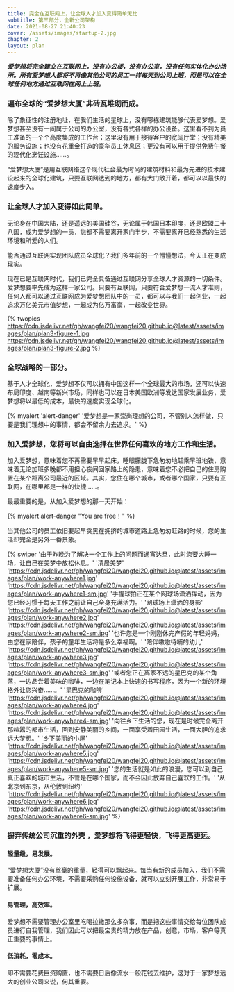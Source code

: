 ```yaml
---
title: 完全在互联网上，让全球人才加入变得简单无比
subtitle: 第三部分，全新公司架构
date: 2021-08-27 21:40:23
cover: /assets/images/startup-2.jpg
chapter: 2
layout: plan
---
```


***爱梦想将完全建立在互联网上，没有办公楼，没有办公室，没有任何实体化办公场所。所有爱梦想人都将不再像其他公司的员工一样每天到公司上班，而是可以在全球任何地方通过互联网在网上上班。***

### 遍布全球的“爱梦想大厦”非砖瓦堆砌而成。

除了象征性的注册地址，在我们生活的星球上，没有哪栋建筑能够代表爱梦想。爱梦想甚至没有一间属于公司的办公室，没有各式各样的办公设备。这里看不到为员工准备的一个个高度集成的工作台；这里没有用于接待客户的宽阔厅堂；没有精美的服务设施；也没有花重金打造的豪华员工休息区；更没有可以用于提供免费午餐的现代化烹饪设施……。

“爱梦想大厦”是用互联网络这个现代社会最为时尚的建筑材料和最为先进的技术建设起来的全球化建筑，只要互联网达到的地方，都有大门敞开着，都可以以最快的速度步入。

### 让全球人才加入变得如此简单。

无论身在中国大陆，还是遥远的美国硅谷，无论属于韩国日本印度，还是欧盟二十八国，成为爱梦想的一员，您都不需要离开家门半步，不需要离开已经熟悉的生活环境和所爱的人们。

能否通过互联网实现团队成员全球化？我们多年前的一个懵懂想法，今天正在变成现实。

现在已是互联网时代，我们已完全具备通过互联网分享全球人才资源的一切条件。爱梦想要率先成为这样一家公司。只要有互联网，只要符合爱梦想一流人才准则，任何人都可以通过互联网成为爱梦想团队中的一员，都可以与我们一起创业，一起追求万亿美元市值梦想，一起成为亿万富豪，一起改变世界。

{% twopics https://cdn.jsdelivr.net/gh/wangfei20/wangfei20.github.io@latest/assets/images/plan/plan3-figure-1.jpg https://cdn.jsdelivr.net/gh/wangfei20/wangfei20.github.io@latest/assets/images/plan/plan3-figure-2.jpg %}

### 全球战略的一部分。

基于人才全球化，爱梦想不仅可以拥有中国这样一个全球最大的市场，还可以快速布局印度、越南等新兴市场，同样也可以在日本美国欧洲等发达国家发展业务，爱梦想将以最低的成本，最快的速度实现全球化。

{% myalert 'alert-danger' '爱梦想是一家崇尚理想的公司，不管别人怎样做，只要是我们理想中的事情，都会不留余力去追求。' %}


### 加入爱梦想，您将可以自由选择在世界任何喜欢的地方工作和生活。

加入爱梦想，意味着您不再需要早早起床，睡眼朦胧下急匆匆地赶乘早班地铁，意味着无论加班多晚都不用担心夜间回家路上的隐患，意味着您不必把自己的住房购置在某个距离公司最近的区域。其实，您住在哪个城市，或者哪个国家，只要有互联网，在哪里都是一样的快捷……。

最最重要的是，从加入爱梦想的那一天开始：

{% myalert alert-danger "You are free！" %}

当其他公司的员工依旧要起早贪黑在拥挤的城市道路上急匆匆赶路的时候，您的生活却完全是另外一番景象。


{% swiper '由于昨晚为了解决一个工作上的问题而通宵达旦，此时您要大睡一场，让自己在美梦中放松休息。' '清晨美梦' 'https://cdn.jsdelivr.net/gh/wangfei20/wangfei20.github.io@latest/assets/images/plan/work-anywhere1.jpg' 'https://cdn.jsdelivr.net/gh/wangfei20/wangfei20.github.io@latest/assets/images/plan/work-anywhere1-sm.jpg' '手握球拍正在某个网球场潇洒挥动，因为您已经习惯于每天工作之前让自己全身充满活力。' '网球场上潇洒的身影' 'https://cdn.jsdelivr.net/gh/wangfei20/wangfei20.github.io@latest/assets/images/plan/work-anywhere2.jpg' 'https://cdn.jsdelivr.net/gh/wangfei20/wangfei20.github.io@latest/assets/images/plan/work-anywhere2-sm.jpg' '也许您是一个刚刚休完产假的年轻妈妈，由您在家陪伴，孩子的童年生活将是多么幸福啊。' '陪伴嗷嗷待哺的幼儿' 'https://cdn.jsdelivr.net/gh/wangfei20/wangfei20.github.io@latest/assets/images/plan/work-anywhere3.jpg' 'https://cdn.jsdelivr.net/gh/wangfei20/wangfei20.github.io@latest/assets/images/plan/work-anywhere3-sm.jpg' '或者您正在离家不远的星巴克的某个角落，一边品尝着美味的咖啡，一边在笔记本上快速的书写程序，因为一个新的环境格外让您兴奋……。' '星巴克的咖啡' 'https://cdn.jsdelivr.net/gh/wangfei20/wangfei20.github.io@latest/assets/images/plan/work-anywhere4.jpg' 'https://cdn.jsdelivr.net/gh/wangfei20/wangfei20.github.io@latest/assets/images/plan/work-anywhere4-sm.jpg' '向往乡下生活的您，现在是时候完全离开那喧嚣的都市生活，回到安静美丽的乡间，一面享受着田园生活，一面大胆的追求远大梦想。' '乡下美丽的小屋' 'https://cdn.jsdelivr.net/gh/wangfei20/wangfei20.github.io@latest/assets/images/plan/work-anywhere5.jpg' 'https://cdn.jsdelivr.net/gh/wangfei20/wangfei20.github.io@latest/assets/images/plan/work-anywhere5-sm.jpg' '您的生活就是如此的浪漫，您可以到自己真正喜欢的城市生活，不管是在哪个国家，而不会因此放弃自己喜欢的工作。' '从北京到东京，从伦敦到纽约' 'https://cdn.jsdelivr.net/gh/wangfei20/wangfei20.github.io@latest/assets/images/plan/work-anywhere6.jpg' 'https://cdn.jsdelivr.net/gh/wangfei20/wangfei20.github.io@latest/assets/images/plan/work-anywhere6-sm.jpg' %}

### 摒弃传统公司沉重的外壳 ，爱梦想将飞得更轻快，飞得更高更远。

#### 轻量级，易发展。

“爱梦想大厦”没有丝毫的重量，轻得可以飘起来。每当有新的成员加入，我们不需要准备任何办公环境，不需要采购任何设施设备，就可以立刻开展工作，非常易于扩展。

#### 易管理，高效率。

爱梦想不需要管理办公室里吃喝拉撒那么多杂事，而是把这些事情交给每位团队成员进行自我管理，我们因此可以把最宝贵的精力放在产品，创意，市场，客户等真正重要的事情上。

#### 低消耗，零成本。

即不需要花费巨资购置，也不需要日后像流水一般花钱去维护，这对于一家梦想远大的创业公司来说，何其重要。
